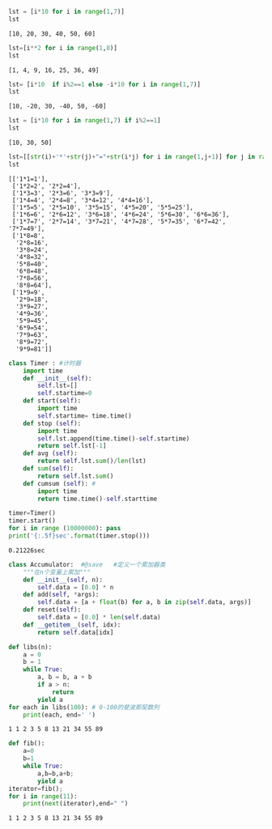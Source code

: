 ```python
lst = [i*10 for i in range(1,7)]
lst
```




    [10, 20, 30, 40, 50, 60]




```python
lst=[i**2 for i in range(1,8)]
lst
```




    [1, 4, 9, 16, 25, 36, 49]




```python
lst= [i*10  if i%2==1 else -i*10 for i in range(1,7)]
lst
```




    [10, -20, 30, -40, 50, -60]




```python
lst = [i*10 for i in range(1,7) if i%2==1]
lst
```




    [10, 30, 50]




```python
lst=[[str(i)+'*'+str(j)+"="+str(i*j) for i in range(1,j+1)] for j in range(1,10)]
lst
```




    [['1*1=1'],
     ['1*2=2', '2*2=4'],
     ['1*3=3', '2*3=6', '3*3=9'],
     ['1*4=4', '2*4=8', '3*4=12', '4*4=16'],
     ['1*5=5', '2*5=10', '3*5=15', '4*5=20', '5*5=25'],
     ['1*6=6', '2*6=12', '3*6=18', '4*6=24', '5*6=30', '6*6=36'],
     ['1*7=7', '2*7=14', '3*7=21', '4*7=28', '5*7=35', '6*7=42', '7*7=49'],
     ['1*8=8',
      '2*8=16',
      '3*8=24',
      '4*8=32',
      '5*8=40',
      '6*8=48',
      '7*8=56',
      '8*8=64'],
     ['1*9=9',
      '2*9=18',
      '3*9=27',
      '4*9=36',
      '5*9=45',
      '6*9=54',
      '7*9=63',
      '8*9=72',
      '9*9=81']]




```python
class Timer : #计时器
    import time
    def __init__(self):
        self.lst=[]
        self.startime=0
    def start(self):
        import time
        self.startime= time.time()
    def stop (self):
        import time
        self.lst.append(time.time()-self.startime)
        return self.lst[-1]
    def avg (self):
        return self.lst.sum()/len(lst)
    def sum(self):
        return self.lst.sum()
    def cumsum (self): #
        import time
        return time.time()-self.starttime

timer=Timer()
timer.start()
for i in range (10000000): pass
print('{:.5f}sec'.format(timer.stop()))
```

    0.21226sec
    


```python
class Accumulator:  #@save   #定义一个累加器类
    """在n个变量上累加"""
    def __init__(self, n):
        self.data = [0.0] * n
    def add(self, *args):
        self.data = [a + float(b) for a, b in zip(self.data, args)]
    def reset(self):
        self.data = [0.0] * len(self.data)
    def __getitem__(self, idx):
        return self.data[idx]
```


```python
def libs(n):
    a = 0
    b = 1
    while True:
        a, b = b, a + b
        if a > n:
            return
        yield a
for each in libs(100): # 0-100的斐波那契数列
    print(each, end=' ')
```

    1 1 2 3 5 8 13 21 34 55 89 


```python
def fib():
    a=0
    b=1
    while True:
        a,b=b,a+b;
        yield a
iterator=fib();
for i in range(11):
    print(next(iterator),end=" ")
```

    1 1 2 3 5 8 13 21 34 55 89 


```python

```

